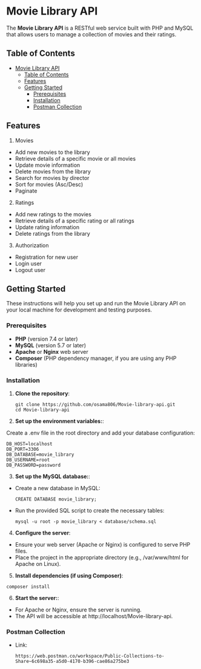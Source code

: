 # Movie Library API

The **Movie Library API** is a RESTful web service built with PHP and MySQL that allows users to manage a collection of movies and their ratings. 

## Table of Contents

- [Movie Library API](#movie-library-api)
  - [Table of Contents](#table-of-contents)
  - [Features](#features)
  - [Getting Started](#getting-started)
    - [Prerequisites](#prerequisites)
    - [Installation](#installation)
    - [Postman Collection](#postman-collection)

## Features

1. Movies
  - Add new movies to the library
  - Retrieve details of a specific movie or all movies
  - Update movie information
  - Delete movies from the library
  - Search for movies by director
  - Sort for movies (Asc/Desc)
  - Paginate

2. Ratings
  - Add new ratings to the movies
  - Retrieve details of a specific rating or all ratings
  - Update rating information
  - Delete ratings from the library

3. Authorization
  - Registration for new user
  - Login user
  - Logout user

## Getting Started

These instructions will help you set up and run the Movie Library API on your local machine for development and testing purposes.

### Prerequisites

- **PHP** (version 7.4 or later)
- **MySQL** (version 5.7 or later)
- **Apache** or **Nginx** web server
- **Composer** (PHP dependency manager, if you are using any PHP libraries)


### Installation

1. **Clone the repository**:

   ```
   git clone https://github.com/osama806/Movie-library-api.git
   cd Movie-library-api
   ```

2. **Set up the environment variables:**:

  Create a .env file in the root directory and add your database configuration:
  ```
  DB_HOST=localhost
  DB_PORT=3306
  DB_DATABASE=movie_library
  DB_USERNAME=root
  DB_PASSWORD=password
  ```

3. **Set up the MySQL database:**:

  - Create a new database in MySQL:
    ```
    CREATE DATABASE movie_library;
    ```
  - Run the provided SQL script to create the necessary tables:
    ```
    mysql -u root -p movie_library < database/schema.sql
    ```

4. **Configure the server**:  
  - Ensure your web server (Apache or Nginx) is configured to serve PHP files.
  - Place the project in the appropriate directory (e.g., /var/www/html for Apache on Linux).

5. **Install dependencies (if using Composer)**:
  ```
  composer install
  ```

6. **Start the server:**:
  - For Apache or Nginx, ensure the server is running.
  - The API will be accessible at http://localhost/Movie-library-api.


### Postman Collection
- Link:
    ```
    https://web.postman.co/workspace/Public-Collections-to-Share~6c698a35-a5d0-4170-b396-cae86a275be3
    ```
